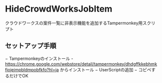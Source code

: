 # HideCrowdWorksJobItem
クラウドワークスの案件一覧に非表示機能を追加するTampermonkey用スクリプト


## セットアップ手順
  − Tampermonkeyのインストール
    - https://chrome.google.com/webstore/detail/tampermonkey/dhdgffkkebhmkfjojejmpbldmpobfkfo?hl=ja からインストール
  − UserScriptの追加
    − コピペするだけでOK
